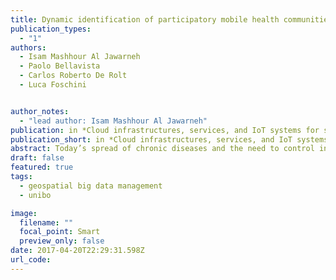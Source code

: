 ```yaml
---
title: Dynamic identification of participatory mobile health communities
publication_types:
  - "1"
authors:
  - Isam Mashhour Al Jawarneh
  - Paolo Bellavista
  - Carlos Roberto De Rolt
  - Luca Foschini


author_notes:
  - "lead author: Isam Mashhour Al Jawarneh"
publication: in *Cloud infrastructures, services, and IoT systems for smart cities*
publication_short: in *Cloud infrastructures, services, and IoT systems for smart cities*
abstract: Today’s spread of chronic diseases and the need to control infectious diseases outbreaks have raised the demand for integrated information systems that can support patients while moving anywhere and anytime. This has been promoted by recent evolution in telecommunication technologies, together with an exponential increase in using sensor-enabled mobile devices on a daily basis. The construction of Mobile Health Communities (MHC) supported by Mobile CrowdSensing (MCS) is essential for mobile healthcare emergency scenarios. In a previous work, we have introduced the COLLEGA middleware, which integrates modules for supporting mobile health scenarios and the formation of MHCs through MCS. In this paper, we extend the COLLEGA middleware to address the need in real time scenarios to handle data arriving continuously in streams from MHC’s members. In particular, this paper describes the novel COLLEGA support for managing the real-time formation of MHCs. Experimental results are also provided that show the effectiveness of our identification solution.
draft: false
featured: true
tags:
  - geospatial big data management
  - unibo

image:
  filename: ""
  focal_point: Smart
  preview_only: false
date: 2017-04-20T22:29:31.598Z
url_code: 
---
```

